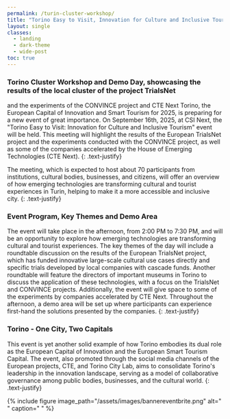 ```yaml
---
permalink: /turin-cluster-workshop/
title: "Torino Easy to Visit, Innovation for Culture and Inclusive Tourism"
layout: single
classes:
  - landing
  - dark-theme
  - wide-post
toc: true
---
```


### Torino Cluster Workshop and Demo Day, showcasing the results of the local cluster of the project TrialsNet
and the experiments of the CONVINCE project and CTE Next
Torino, the European Capital of Innovation and Smart Tourism for 2025, is preparing for a new event of great importance. On September 16th, 2025, at CSI Next, the "Torino Easy to Visit: Innovation for Culture and Inclusive Tourism" event will be held. This meeting will highlight the results of the European TrialsNet project and the experiments conducted with the CONVINCE project, as well as some of the companies accelerated by the House of Emerging Technologies (CTE Next).
{: .text-justify}

The meeting, which is expected to host about 70 participants from institutions, cultural bodies, businesses, and citizens, will offer an overview of how emerging technologies are transforming cultural and tourist experiences in Turin, helping to make it a more accessible and inclusive city.
{: .text-justify}

### Event Program, Key Themes and Demo Area

The event will take place in the afternoon, from 2:00 PM to 7:30 PM, and will be an opportunity to explore how emerging technologies are transforming cultural and tourist experiences. The key themes of the day will include a roundtable discussion on the results of the European TrialsNet project, which has funded innovative large-scale cultural use cases directly and specific trials developed by local companies with cascade funds. Another roundtable will feature the directors of important museums in Torino to discuss the application of these technologies, with a focus on the TrialsNet and CONVINCE projects. Additionally, the event will give space to some of the experiments by companies accelerated by CTE Next. Throughout the afternoon, a demo area will be set up where participants can experience first-hand the solutions presented by the companies.
{: .text-justify}

### Torino - One City, Two Capitals

This event is yet another solid example of how Torino embodies its dual role as the European Capital of Innovation and the European Smart Tourism Capital. The event, also promoted through the social media channels of the European projects, CTE, and Torino City Lab, aims to consolidate Torino&#39;s leadership in the innovation landscape, serving as a model of collaborative governance among public bodies, businesses, and the cultural world.
{: .text-justify}

{% include figure image_path="/assets/images/bannereventbrite.png" alt=" " caption=" " %}

